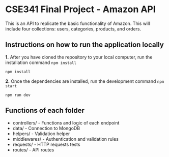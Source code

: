 # CSE341 Final Project - Amazon API

This is an API to replicate the basic functionality of Amazon. This will include four collections: users, categories, products, and orders.

## Instructions on how to run the application locally

**1.** After you have cloned the repository to your local computer, run the installation command `npm install`

```
npm install
```

**2.** Once the dependencies are installed, run the development command `npm start`

```
npm run dev
```

## Functions of each folder

- controllers/ - Functions and logic of each endpoint
- data/ - Connection to MongoDB
- helpers/ - Validation helper
- middlewares/ - Authentication and validation rules
- requests/ - HTTP requests tests
- routes/ - API routes
